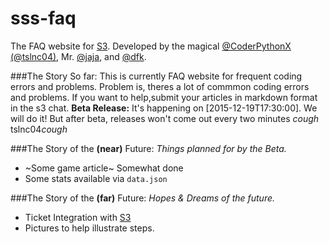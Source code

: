 # sss-faq
The FAQ website for [S3](https://github.com/whitman-colm/sss). Developed by the magical [@CoderPythonX (@tslnc04)](https://github.com/tslnc04), Mr. [@jaja](https://github.com/jajaio), and [@dfk](https://github.com/donovank).

###The Story So far:
This is currently FAQ website for frequent coding errors and problems. Problem is, theres a lot of commmon coding errors and problems. If you want to help,submit your articles in markdown format in the s3 chat.
**Beta Release:** It's happening on [2015-12-19T17:30:00]. We will do 
it! But after beta, releases won't come out every two minutes *cough* 
tslnc04*cough*

###The Story of the **(near)** Future:
*Things planned for by the Beta.*
* ~Some game article~ Somewhat done
* Some stats available via `data.json`

###The Story of the **(far)** Future:
*Hopes & Dreams of the future.*
* Ticket Integration with [S3](https://github.com/whitman-colm/sss)
* Pictures to help illustrate steps.

